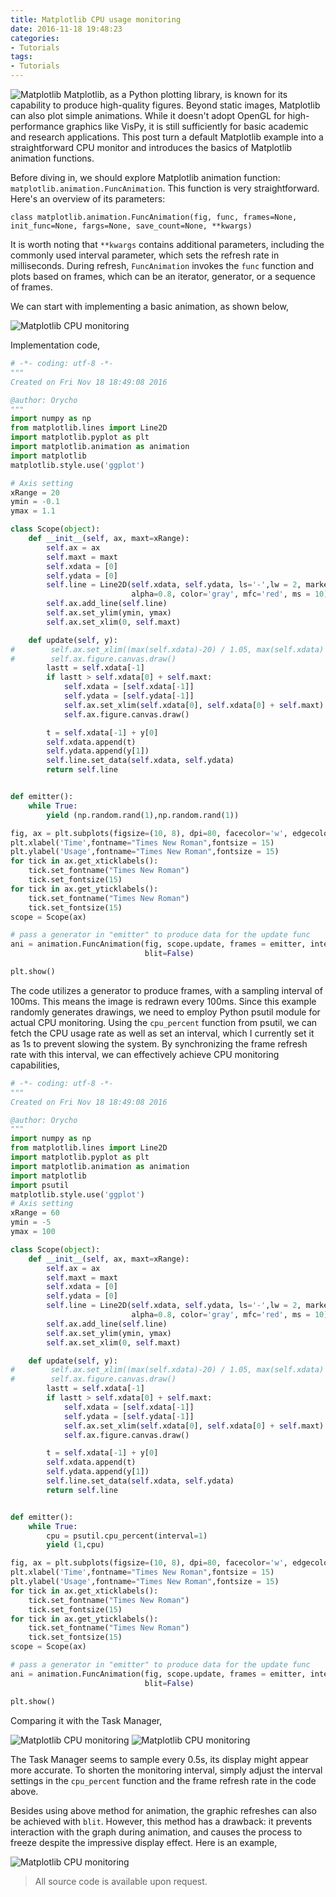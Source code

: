```yaml
---
title: Matplotlib CPU usage monitoring
date: 2016-11-18 19:48:23
categories:
- Tutorials
tags:
- Tutorials
---
```


![Matplotlib](/uploads/images/0000/matplotlib.jpg)
Matplotlib, as a Python plotting library, is known for its capability to produce high-quality figures. Beyond static images, Matplotlib can also plot simple animations. While it doesn't adopt OpenGL for high-performance graphics like VisPy, it is still sufficiently for basic academic and research applications. This post turn a default Matplotlib example into a straightforward CPU monitor and introduces the basics of Matplotlib animation functions.

<!-- more -->

Before diving in, we should explore Matplotlib animation function: `matplotlib.animation.FuncAnimation`. This function is very straightforward. Here's an overview of its parameters:

```
class matplotlib.animation.FuncAnimation(fig, func, frames=None, init_func=None, fargs=None, save_count=None, **kwargs)
```

It is worth noting that `**kwargs` contains additional parameters, including the commonly used interval parameter, which sets the refresh rate in milliseconds. During refresh, `FuncAnimation` invokes the `func` function and plots based on frames, which can be an iterator, generator, or a sequence of frames.

We can start with implementing a basic animation, as shown below,

![Matplotlib CPU monitoring](/uploads/images/2016/MatplotlibCpuMonitor1.gif)

Implementation code,

```python
# -*- coding: utf-8 -*-
"""
Created on Fri Nov 18 18:49:08 2016

@author: Orycho
"""
import numpy as np
from matplotlib.lines import Line2D
import matplotlib.pyplot as plt
import matplotlib.animation as animation
import matplotlib
matplotlib.style.use('ggplot')

# Axis setting
xRange = 20
ymin = -0.1
ymax = 1.1

class Scope(object):
    def __init__(self, ax, maxt=xRange):
        self.ax = ax
        self.maxt = maxt
        self.xdata = [0]
        self.ydata = [0]
        self.line = Line2D(self.xdata, self.ydata, ls='-',lw = 2, marker = '.',
                           alpha=0.8, color='gray', mfc='red', ms = 10)
        self.ax.add_line(self.line)
        self.ax.set_ylim(ymin, ymax)
        self.ax.set_xlim(0, self.maxt)

    def update(self, y):
#        self.ax.set_xlim((max(self.xdata)-20) / 1.05, max(self.xdata) * 1.1)
#        self.ax.figure.canvas.draw()
        lastt = self.xdata[-1]
        if lastt > self.xdata[0] + self.maxt:
            self.xdata = [self.xdata[-1]]
            self.ydata = [self.ydata[-1]]
            self.ax.set_xlim(self.xdata[0], self.xdata[0] + self.maxt)
            self.ax.figure.canvas.draw()

        t = self.xdata[-1] + y[0]
        self.xdata.append(t)
        self.ydata.append(y[1])
        self.line.set_data(self.xdata, self.ydata)
        return self.line


def emitter():
    while True:
        yield (np.random.rand(1),np.random.rand(1))

fig, ax = plt.subplots(figsize=(10, 8), dpi=80, facecolor='w', edgecolor='k')
plt.xlabel('Time',fontname="Times New Roman",fontsize = 15)
plt.ylabel('Usage',fontname="Times New Roman",fontsize = 15)
for tick in ax.get_xticklabels():
    tick.set_fontname("Times New Roman")
    tick.set_fontsize(15)
for tick in ax.get_yticklabels():
    tick.set_fontname("Times New Roman")
    tick.set_fontsize(15)
scope = Scope(ax)

# pass a generator in "emitter" to produce data for the update func
ani = animation.FuncAnimation(fig, scope.update, frames = emitter, interval=100,
                              blit=False)

plt.show()
```

The code utilizes a generator to produce frames, with a sampling interval of 100ms. This means the image is redrawn every 100ms. Since this example randomly generates drawings, we need to employ Python psutil module for actual CPU monitoring. Using the `cpu_percent` function from psutil, we can fetch the CPU usage rate as well as set an interval, which I currently set it as 1s to prevent slowing the system. By synchronizing the frame refresh rate with this interval, we can effectively achieve CPU monitoring capabilities,

```python
# -*- coding: utf-8 -*-
"""
Created on Fri Nov 18 18:49:08 2016

@author: Orycho
"""
import numpy as np
from matplotlib.lines import Line2D
import matplotlib.pyplot as plt
import matplotlib.animation as animation
import matplotlib
import psutil
matplotlib.style.use('ggplot')
# Axis setting
xRange = 60
ymin = -5
ymax = 100

class Scope(object):
    def __init__(self, ax, maxt=xRange):
        self.ax = ax
        self.maxt = maxt
        self.xdata = [0]
        self.ydata = [0]
        self.line = Line2D(self.xdata, self.ydata, ls='-',lw = 2, marker = '.',
                           alpha=0.8, color='gray', mfc='red', ms = 10)
        self.ax.add_line(self.line)
        self.ax.set_ylim(ymin, ymax)
        self.ax.set_xlim(0, self.maxt)

    def update(self, y):
#        self.ax.set_xlim((max(self.xdata)-20) / 1.05, max(self.xdata) * 1.1)
#        self.ax.figure.canvas.draw()
        lastt = self.xdata[-1]
        if lastt > self.xdata[0] + self.maxt:
            self.xdata = [self.xdata[-1]]
            self.ydata = [self.ydata[-1]]
            self.ax.set_xlim(self.xdata[0], self.xdata[0] + self.maxt)
            self.ax.figure.canvas.draw()

        t = self.xdata[-1] + y[0]
        self.xdata.append(t)
        self.ydata.append(y[1])
        self.line.set_data(self.xdata, self.ydata)
        return self.line


def emitter():
    while True:
        cpu = psutil.cpu_percent(interval=1)
        yield (1,cpu)

fig, ax = plt.subplots(figsize=(10, 8), dpi=80, facecolor='w', edgecolor='k')
plt.xlabel('Time',fontname="Times New Roman",fontsize = 15)
plt.ylabel('Usage',fontname="Times New Roman",fontsize = 15)
for tick in ax.get_xticklabels():
    tick.set_fontname("Times New Roman")
    tick.set_fontsize(15)
for tick in ax.get_yticklabels():
    tick.set_fontname("Times New Roman")
    tick.set_fontsize(15)
scope = Scope(ax)

# pass a generator in "emitter" to produce data for the update func
ani = animation.FuncAnimation(fig, scope.update, frames = emitter, interval=1000,
                              blit=False)

plt.show()
```

Comparing it with the Task Manager,

![Matplotlib CPU monitoring](/uploads/images/2016/MatplotlibCpuMonitor2.png)
![Matplotlib CPU monitoring](/uploads/images/2016/MatplotlibCpuMonitor3.png)

The Task Manager seems to sample every 0.5s, its display might appear more accurate. To shorten the monitoring interval, simply adjust the interval settings in the `cpu_percent` function and the frame refresh rate in the code above.

Besides using above method for animation, the graphic refreshes can also be achieved with `blit`. However, this method has a drawback: it prevents interaction with the graph during animation, and causes the process to freeze despite the impressive display effect. Here is an example,

![Matplotlib CPU monitoring](/uploads/images/2016/MatplotlibCpuMonitor4.gif)

> All source code is available upon request.
